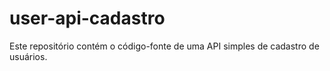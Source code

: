 # user-api-cadastro
Este repositório contém o código-fonte de uma API simples de cadastro de usuários. 
